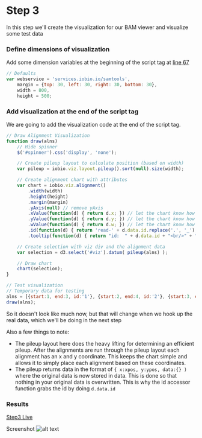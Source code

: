 # Step 3
In this step we'll create the visualization for our BAM viewer and visualize some test data

### Define dimensions of visualization
Add some dimension variables at the beginning of the script tag at [line 67](https://github.com/iobio/example-bamViewer/blob/master/step2/app.step2.html#L67)
```JavaScript
// Defaults
var webservice = 'services.iobio.io/samtools',
    margin = {top: 30, left: 30, right: 30, bottom: 30},
    width = 800,
    height = 500;
```

### Add visualization at the end of the script tag
We are going to add the visualization code at the end of the script tag.
```JavaScript
// Draw Alignment Visualization
function draw(alns)
	// Hide spinner
	$('#spinner').css('display', 'none');

	// Create pileup layout to calculate position (based on width)
	var pileup = iobio.viz.layout.pileup().sort(null).size(width);

	// Create alignment chart with attributes
	var chart = iobio.viz.alignment()
		.width(width)
		.height(height)
		.margin(margin)
		.yAxis(null) // remove yAxis
		.xValue(function(d) { return d.x; }) // let the chart know how to get the x coordinate of each alignment
		.yValue(function(d) { return d.y; }) // let the chart know how to get the y coordinate of each alignment
		.wValue(function(d) { return d.w; }) // let the chart know how to get the width of each aligmnent
		.id(function(d) { return 'read-' + d.data.id.replace('.', '_'); }) // Set id and remove '.'s b\c they are inivalid ids
		.tooltip(function(d) { return "id:  " + d.data.id + "<br/>" + "pos: " + d.data.start + ' - ' + d.data.end + "<br/>"});

	// Create selection with viz div and the alignment data
	var selection = d3.select('#viz').datum( pileup(alns) );

	// Draw chart
	chart(selection);
}

// Test visualization
// Temporary data for testing
alns = [{start:1, end:3, id:'1'}, {start:2, end:4, id:'2'}, {start:3, end:5, id:'3'},{start:4, end:6, id:'4'}];
draw(alns);
```

So it doesn't look like much now, but that will change when we hook up the real data, which we'll be doing in the next step

Also a few things to note:
* The pileup layout here does the heavy lifting for determining an efficient pileup. After the alignments are run through the pileup layout each alignment has an x and y coordinate. This keeps the chart simple and allows it to simply place each alignment based on these coordinates.
* The pileup returns data in the format of ```{ x:xpos, y:ypos, data:{} )``` where the original data is now stored in data. This is done so that nothing in your original data is overwritten. This is why the id accessor function grabs the id by doing ```d.data.id```

### Results
[Step3 Live](http://iobio.github.io/example-bamViewer/step3/app.step3.html)

Screenshot
![alt text](https://raw.githubusercontent.com/iobio/example-bamViewer/master/assets/img/step3.png)
